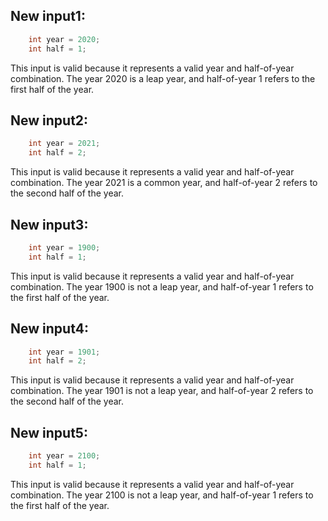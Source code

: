 ## New input1:
```java
    int year = 2020;
    int half = 1;
```
This input is valid because it represents a valid year and half-of-year combination. The year 2020 is a leap year, and half-of-year 1 refers to the first half of the year.

## New input2:
```java
    int year = 2021;
    int half = 2;
```
This input is valid because it represents a valid year and half-of-year combination. The year 2021 is a common year, and half-of-year 2 refers to the second half of the year.

## New input3:
```java
    int year = 1900;
    int half = 1;
```
This input is valid because it represents a valid year and half-of-year combination. The year 1900 is not a leap year, and half-of-year 1 refers to the first half of the year.

## New input4:
```java
    int year = 1901;
    int half = 2;
```
This input is valid because it represents a valid year and half-of-year combination. The year 1901 is not a leap year, and half-of-year 2 refers to the second half of the year.

## New input5:
```java
    int year = 2100;
    int half = 1;
```
This input is valid because it represents a valid year and half-of-year combination. The year 2100 is not a leap year, and half-of-year 1 refers to the first half of the year.
